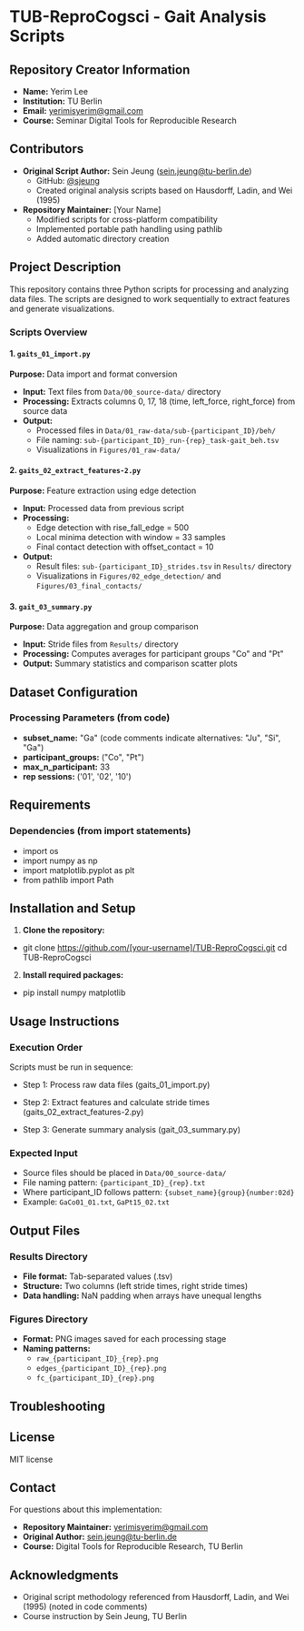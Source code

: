 # TUB-ReproCogsci - Gait Analysis Scripts

## Repository Creator Information
- **Name:** Yerim Lee
- **Institution:** TU Berlin
- **Email:** yerimisyerim@gmail.com
- **Course:** Seminar Digital Tools for Reproducible Research

## Contributors
- **Original Script Author:** Sein Jeung (sein.jeung@tu-berlin.de)
  - GitHub: [@sjeung](https://github.com/sjeung)
  - Created original analysis scripts based on Hausdorff, Ladin, and Wei (1995)
- **Repository Maintainer:** [Your Name]
  - Modified scripts for cross-platform compatibility
  - Implemented portable path handling using pathlib
  - Added automatic directory creation

## Project Description

This repository contains three Python scripts for processing and analyzing data files. The scripts are designed to work sequentially to extract features and generate visualizations.

### Scripts Overview

#### 1. `gaits_01_import.py`
**Purpose:** Data import and format conversion
- **Input:** Text files from `Data/00_source-data/` directory
- **Processing:** Extracts columns 0, 17, 18 (time, left_force, right_force) from source data
- **Output:** 
  - Processed files in `Data/01_raw-data/sub-{participant_ID}/beh/`
  - File naming: `sub-{participant_ID}_run-{rep}_task-gait_beh.tsv`
  - Visualizations in `Figures/01_raw-data/`

#### 2. `gaits_02_extract_features-2.py`
**Purpose:** Feature extraction using edge detection
- **Input:** Processed data from previous script
- **Processing:** 
  - Edge detection with rise_fall_edge = 500
  - Local minima detection with window = 33 samples
  - Final contact detection with offset_contact = 10
- **Output:**
  - Result files: `sub-{participant_ID}_strides.tsv` in `Results/` directory
  - Visualizations in `Figures/02_edge_detection/` and `Figures/03_final_contacts/`

#### 3. `gait_03_summary.py`
**Purpose:** Data aggregation and group comparison
- **Input:** Stride files from `Results/` directory
- **Processing:** Computes averages for participant groups "Co" and "Pt"
- **Output:** Summary statistics and comparison scatter plots

## Dataset Configuration

### Processing Parameters (from code)
- **subset_name:** "Ga" (code comments indicate alternatives: "Ju", "Si", "Ga")
- **participant_groups:** ("Co", "Pt")
- **max_n_participant:** 33
- **rep sessions:** ('01', '02', '10')

## Requirements

### Dependencies (from import statements)
- import os 
- import numpy as np 
- import matplotlib.pyplot as plt 
- from pathlib import Path

## Installation and Setup

1. **Clone the repository:**
- git clone https://github.com/[your-username]/TUB-ReproCogsci.git
cd TUB-ReproCogsci
2. **Install required packages:**
- pip install numpy matplotlib

## Usage Instructions

### Execution Order
Scripts must be run in sequence:
- Step 1: Process raw data files (gaits_01_import.py)

- Step 2: Extract features and calculate stride times (gaits_02_extract_features-2.py)

- Step 3: Generate summary analysis (gait_03_summary.py)

### Expected Input
- Source files should be placed in `Data/00_source-data/`
- File naming pattern: `{participant_ID}_{rep}.txt`
- Where participant_ID follows pattern: `{subset_name}{group}{number:02d}`
- Example: `GaCo01_01.txt`, `GaPt15_02.txt`

## Output Files

### Results Directory
- **File format:** Tab-separated values (.tsv)
- **Structure:** Two columns (left stride times, right stride times)
- **Data handling:** NaN padding when arrays have unequal lengths

### Figures Directory
- **Format:** PNG images saved for each processing stage
- **Naming patterns:** 
  - `raw_{participant_ID}_{rep}.png`
  - `edges_{participant_ID}_{rep}.png`
  - `fc_{participant_ID}_{rep}.png`

## Troubleshooting

## License

MIT license

## Contact

For questions about this implementation:
- **Repository Maintainer:** yerimisyerim@gmail.com
- **Original Author:** sein.jeung@tu-berlin.de
- **Course:** Digital Tools for Reproducible Research, TU Berlin

## Acknowledgments

- Original script methodology referenced from Hausdorff, Ladin, and Wei (1995) (noted in code comments)
- Course instruction by Sein Jeung, TU Berlin